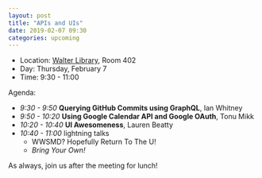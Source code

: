```yaml
---
layout: post
title: "APIs and UIs"
date: 2019-02-07 09:30
categories: upcoming
---
```


- Location: [Walter Library](http://campusmaps.umn.edu/walter-library), Room 402
- Day: Thursday, February 7
- Time: 9:30 - 11:00

Agenda:

- *9:30 - 9:50* **Querying GitHub Commits using GraphQL**, Ian Whitney
- *9:50 - 10:20* **Using Google Calendar API and Google OAuth**, Tonu Mikk
- *10:20 - 10:40* **UI Awesomeness**, Lauren Beatty
- *10:40 - 11:00* lightning talks
  - WWSMD? Hopefully Return To The U!
  - _Bring Your Own!_

As always, join us after the meeting for lunch!
